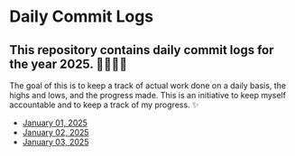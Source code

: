 # Daily Commit Logs

## This repository contains daily commit logs for the year 2025. 🧑🏻‍💻🚀
The goal of this is to keep a track of actual work done on a daily basis, the highs and lows, and the progress made. This is an initiative to keep myself accountable and to keep a track of my progress. ✨

- [January 01, 2025](logs/2025-01-01/LOG.md)
- [January 02, 2025](logs/2025-01-02/LOG.md)
- [January 03, 2025](logs/2025-01-03/LOG.md)
